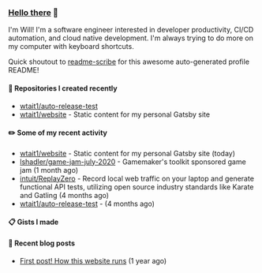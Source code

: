 ### [Hello there](https://www.youtube.com/watch?v=rEq1Z0bjdwc) 🍉

I'm Will! I'm a software engineer interested in developer productivity, CI/CD automation, and cloud native development. I'm always trying to do more on my computer with keyboard shortcuts.

Quick shoutout to [readme-scribe](https://github.com/muesli/readme-scribe) for this awesome auto-generated profile README!

#### 🌱  Repositories I created recently

- [wtait1/auto-release-test](https://github.com/wtait1/auto-release-test)
- [wtait1/website](https://github.com/wtait1/website) - Static content for my personal Gatsby site

#### ✏️  Some of my recent activity

- [wtait1/website](https://github.com/wtait1/website) - Static content for my personal Gatsby site (today)
- [lshadler/game-jam-july-2020](https://github.com/lshadler/game-jam-july-2020) - Gamemaker&#39;s toolkit sponsored game jam (1 month ago)
- [intuit/ReplayZero](https://github.com/intuit/ReplayZero) - Record local web traffic on your laptop and generate functional API tests, utilizing open source industry standards like Karate and Gatling (4 months ago)
- [wtait1/auto-release-test](https://github.com/wtait1/auto-release-test) -  (4 months ago)

#### 📋  Gists I made


#### 📣  Recent blog posts

- [First post! How this website runs](https://wtait.me/posts/1/) (1 year ago)


